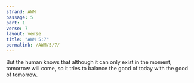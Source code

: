 ```yaml
---
strand: AWM
passage: 5
part: 1
verse: 7
layout: verse
title: "AWM 5:7"
permalink: /AWM/5/7/
---
```

But the human knows that although it can only exist in the moment, tomorrow will come, so it tries to balance the good of today with the good of tomorrow.
